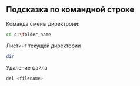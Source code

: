 ## Подсказка по командной строке

Команда смены директроии:
```sh
cd c:\folder_name
```

Листинг текущей директории
```sh
dir
```

Удаление файла
```sh
del <filename>
```
